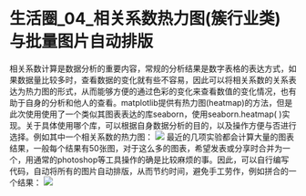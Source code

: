 # 生活圈_04_相关系数热力图(簇行业类)与批量图片自动排版
相关系数计算是数据分析的重要内容，常规的分析结果是数字表格的表达方式，如果数据量比较多时，查看数据的变化就有些不容易，因此可以将相关系数的关系表达为热力图的形式，从而能够方便的通过色彩的变化来查看数值的变化情况，也有助于自身的分析和他人的查看。matplotlib提供有热力图(heatmap)的方法，但是此次使用使用了一个类似其图表表达的库seaborn，使用seaborn.heatmap( )实现。关于具体使用哪个库，可以根据自身数据分析的目的，以及操作方便与否进行选择。例如其中一个相关系数的热力图：
![](https://github.com/richieBao/python-urbanPlanning/blob/master/images/partialCorrle_14.png)
最近的几项实验都会计算大量的图表结果，一般每个结果有50张图，对于这么多的图表，希望发表或分享时合并为一个，用通常的photoshop等工具操作的确是比较麻烦的事。因此，可以自行编写代码，自动将所有的图片自动排版，从而节约时间，避免手工劳作，例如拼合的一个结果：
![](https://github.com/richieBao/python-urbanPlanning/blob/master/images/results——s.jpg)
